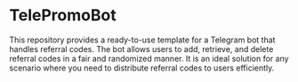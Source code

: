 # TelePromoBot
This repository provides a ready-to-use template for a Telegram bot that handles referral codes. The bot allows users to add, retrieve, and delete referral codes in a fair and randomized manner. It is an ideal solution for any scenario where you need to distribute referral codes to users efficiently.
